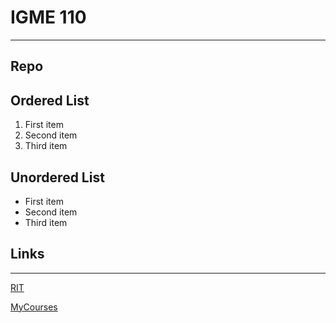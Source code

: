 # IGME 110

---

## Repo

## Ordered List
1. First item
2. Second item
3. Third item

## Unordered List
- First item
- Second item
- Third item

## Links
---
[RIT](https://www.rit.edu)

[MyCourses](https://mycourses.rit.edu/)
